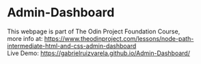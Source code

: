 # Admin-Dashboard

This webpage is part of The Odin Project Foundation Course,  
more info at: https://www.theodinproject.com/lessons/node-path-intermediate-html-and-css-admin-dashboard  
Live Demo: https://gabrielruizvarela.github.io/Admin-Dashboard/
